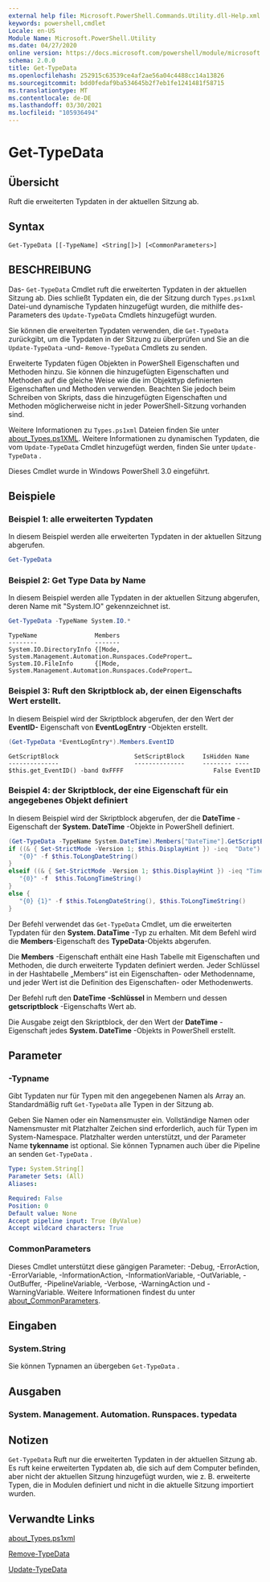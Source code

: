 ```yaml
---
external help file: Microsoft.PowerShell.Commands.Utility.dll-Help.xml
keywords: powershell,cmdlet
Locale: en-US
Module Name: Microsoft.PowerShell.Utility
ms.date: 04/27/2020
online version: https://docs.microsoft.com/powershell/module/microsoft.powershell.utility/get-typedata?view=powershell-5.1&WT.mc_id=ps-gethelp
schema: 2.0.0
title: Get-TypeData
ms.openlocfilehash: 252915c63539ce4af2ae56a04c4488cc14a13826
ms.sourcegitcommit: bdd0fedaf9ba534645b2f7eb1fe1241481f58715
ms.translationtype: MT
ms.contentlocale: de-DE
ms.lasthandoff: 03/30/2021
ms.locfileid: "105936494"
---
```

# Get-TypeData

## Übersicht
Ruft die erweiterten Typdaten in der aktuellen Sitzung ab.

## Syntax

```
Get-TypeData [[-TypeName] <String[]>] [<CommonParameters>]
```

## BESCHREIBUNG

Das- `Get-TypeData` Cmdlet ruft die erweiterten Typdaten in der aktuellen Sitzung ab. Dies schließt Typdaten ein, die der Sitzung durch `Types.ps1xml` Datei-und dynamische Typdaten hinzugefügt wurden, die mithilfe des-Parameters des `Update-TypeData` Cmdlets hinzugefügt wurden.

Sie können die erweiterten Typdaten verwenden, die `Get-TypeData` zurückgibt, um die Typdaten in der Sitzung zu überprüfen und Sie an die `Update-TypeData` -und- `Remove-TypeData` Cmdlets zu senden.

Erweiterte Typdaten fügen Objekten in PowerShell Eigenschaften und Methoden hinzu. Sie können die hinzugefügten Eigenschaften und Methoden auf die gleiche Weise wie die im Objekttyp definierten Eigenschaften und Methoden verwenden. Beachten Sie jedoch beim Schreiben von Skripts, dass die hinzugefügten Eigenschaften und Methoden möglicherweise nicht in jeder PowerShell-Sitzung vorhanden sind.

Weitere Informationen zu `Types.ps1xml` Dateien finden Sie unter [about_Types.ps1XML](../Microsoft.PowerShell.Core/About/about_Types.ps1xml.md). Weitere Informationen zu dynamischen Typdaten, die vom `Update-TypeData` Cmdlet hinzugefügt werden, finden Sie unter `Update-TypeData` .

Dieses Cmdlet wurde in Windows PowerShell 3.0 eingeführt.

## Beispiele

### Beispiel 1: alle erweiterten Typdaten

In diesem Beispiel werden alle erweiterten Typdaten in der aktuellen Sitzung abgerufen.

 ```powershell
Get-TypeData
```

### Beispiel 2: Get Type Data by Name

In diesem Beispiel werden alle Typdaten in der aktuellen Sitzung abgerufen, deren Name mit "System.IO" gekennzeichnet ist.

```powershell
Get-TypeData -TypeName System.IO.*
```

```Output
TypeName                Members
--------                -------
System.IO.DirectoryInfo {[Mode, System.Management.Automation.Runspaces.CodePropert…
System.IO.FileInfo      {[Mode, System.Management.Automation.Runspaces.CodePropert…
```

### Beispiel 3: Ruft den Skriptblock ab, der einen Eigenschafts Wert erstellt.

In diesem Beispiel wird der Skriptblock abgerufen, der den Wert der **EventID-** Eigenschaft von **EventLogEntry** -Objekten erstellt.

 ```powershell
(Get-TypeData *EventLogEntry*).Members.EventID
```

```Output
GetScriptBlock                     SetScriptBlock     IsHidden Name
--------------                     --------------     -------- ----
$this.get_EventID() -band 0xFFFF                         False EventID
```

### Beispiel 4: der Skriptblock, der eine Eigenschaft für ein angegebenes Objekt definiert

In diesem Beispiel wird der Skriptblock abgerufen, der die **DateTime** -Eigenschaft der **System. DateTime** -Objekte in PowerShell definiert.

 ```powershell
(Get-TypeData -TypeName System.DateTime).Members["DateTime"].GetScriptBlock
if ((& { Set-StrictMode -Version 1; $this.DisplayHint }) -ieq  "Date") {
    "{0}" -f $this.ToLongDateString()
}
elseif ((& { Set-StrictMode -Version 1; $this.DisplayHint }) -ieq "Time") {
    "{0}" -f  $this.ToLongTimeString()
}
else {
    "{0} {1}" -f $this.ToLongDateString(), $this.ToLongTimeString()
}
```

Der Befehl verwendet das `Get-TypeData` Cmdlet, um die erweiterten Typdaten für den **System. DataTime** -Typ zu erhalten. Mit dem Befehl wird die **Members**-Eigenschaft des **TypeData**-Objekts abgerufen.

Die **Members** -Eigenschaft enthält eine Hash Tabelle mit Eigenschaften und Methoden, die durch erweiterte Typdaten definiert werden. Jeder Schlüssel in der Hashtabelle „Members“ ist ein Eigenschaften- oder Methodenname, und jeder Wert ist die Definition des Eigenschaften- oder Methodenwerts.

Der Befehl ruft den **DateTime** **-Schlüssel** in Membern und dessen **getscriptblock** -Eigenschafts Wert ab.

Die Ausgabe zeigt den Skriptblock, der den Wert der **DateTime** -Eigenschaft jedes **System. DateTime** -Objekts in PowerShell erstellt.

## Parameter

### -Typname

Gibt Typdaten nur für Typen mit den angegebenen Namen als Array an. Standardmäßig ruft `Get-TypeData` alle Typen in der Sitzung ab.

Geben Sie Namen oder ein Namensmuster ein. Vollständige Namen oder Namensmuster mit Platzhalter Zeichen sind erforderlich, auch für Typen im System-Namespace. Platzhalter werden unterstützt, und der Parameter Name **tykenname** ist optional. Sie können Typnamen auch über die Pipeline an senden `Get-TypeData` .

```yaml
Type: System.String[]
Parameter Sets: (All)
Aliases:

Required: False
Position: 0
Default value: None
Accept pipeline input: True (ByValue)
Accept wildcard characters: True
```

### CommonParameters

Dieses Cmdlet unterstützt diese gängigen Parameter: -Debug, -ErrorAction, -ErrorVariable, -InformationAction, -InformationVariable, -OutVariable, -OutBuffer, -PipelineVariable, -Verbose, -WarningAction und -WarningVariable. Weitere Informationen findest du unter [about_CommonParameters](https://go.microsoft.com/fwlink/?LinkID=113216).

## Eingaben

### System.String

Sie können Typnamen an übergeben `Get-TypeData` .

## Ausgaben

### System. Management. Automation. Runspaces. typedata

## Notizen

`Get-TypeData` Ruft nur die erweiterten Typdaten in der aktuellen Sitzung ab. Es ruft keine erweiterten Typdaten ab, die sich auf dem Computer befinden, aber nicht der aktuellen Sitzung hinzugefügt wurden, wie z. B. erweiterte Typen, die in Modulen definiert und nicht in die aktuelle Sitzung importiert wurden.

## Verwandte Links

[about_Types.ps1xml](../Microsoft.PowerShell.Core/About/about_Types.ps1xml.md)

[Remove-TypeData](Remove-TypeData.md)

[Update-TypeData](Update-TypeData.md)
